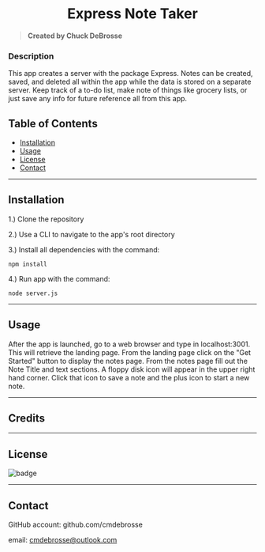   <h1 align="center">Express Note Taker</h1>

  > **Created by Chuck DeBrosse**

  ### Description
  This app creates a server with the package Express. Notes can be created, saved, and deleted all within the app while the data is stored on a separate server. Keep track of a to-do list, make note of things like grocery lists, or just save any info for future reference all from this app.


  ## Table of Contents

  - [Installation](#installation)
  - [Usage](#usage)
  - [License](#license)
  - [Contact](#contact)

  ---

  ## Installation
  1.) Clone the repository

  2.) Use a CLI to navigate to the app's root directory

  3.) Install all dependencies with the command: 
  
  ```npm install```

  4.) Run app with the command:
  
  ```node server.js```

  ---

  ## Usage
  After the app is launched, go to a web browser and type in localhost:3001. This will retrieve the landing page. From the landing page click on the "Get Started" button to display the notes page. From the notes page fill out the Note Title and text sections. A floppy disk icon will appear in the upper right hand corner. Click that icon to save a note and the plus icon to start a new note. 

  ---

  ## Credits
  

  ---

  ## License
  ![badge](https://img.shields.io/badge/MIT-license-blue)

  ---

  ## Contact

  GitHub account: github.com/cmdebrosse

  email: cmdebrosse@outlook.com